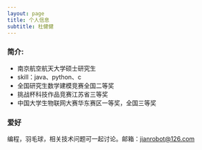 ```yaml
---
layout: page
title: 个人信息
subtitle: 杜健健
---
```


### 简介:

- 南京航空航天大学硕士研究生
- skill：java、python、c
- 全国研究生数学建模竞赛全国二等奖
- 挑战杯科技作品竞赛江苏省三等奖
- 中国大学生物联网大赛华东赛区一等奖，全国三等奖



### 爱好

编程，羽毛球，相关技术问题可一起讨论。邮箱：jianrobot@126.com

